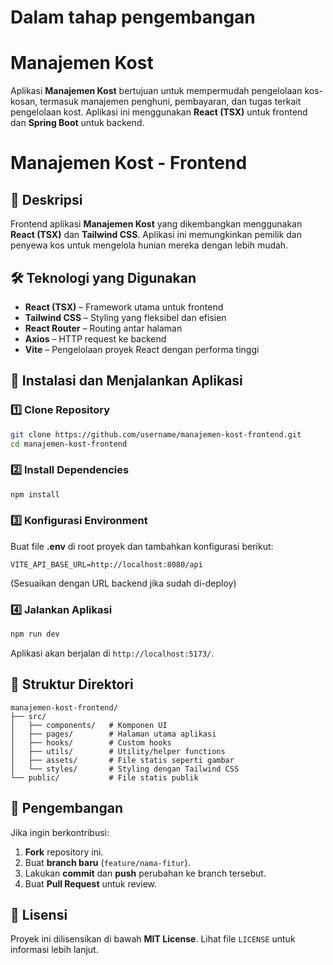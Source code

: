# Dalam tahap pengembangan

# Manajemen Kost

Aplikasi **Manajemen Kost** bertujuan untuk mempermudah pengelolaan kos-kosan, termasuk manajemen penghuni, pembayaran, dan tugas terkait pengelolaan kost. Aplikasi ini menggunakan **React (TSX)** untuk frontend dan **Spring Boot** untuk backend.


# Manajemen Kost - Frontend

## 📌 Deskripsi
Frontend aplikasi **Manajemen Kost** yang dikembangkan menggunakan **React (TSX)** dan **Tailwind CSS**. Aplikasi ini memungkinkan pemilik dan penyewa kos untuk mengelola hunian mereka dengan lebih mudah.

## 🛠 Teknologi yang Digunakan
- **React (TSX)** – Framework utama untuk frontend
- **Tailwind CSS** – Styling yang fleksibel dan efisien
- **React Router** – Routing antar halaman
- **Axios** – HTTP request ke backend
- **Vite** – Pengelolaan proyek React dengan performa tinggi

## 🚀 Instalasi dan Menjalankan Aplikasi
### 1️⃣ Clone Repository
```bash
git clone https://github.com/username/manajemen-kost-frontend.git
cd manajemen-kost-frontend
```

### 2️⃣ Install Dependencies
```bash
npm install
```

### 3️⃣ Konfigurasi Environment
Buat file **.env** di root proyek dan tambahkan konfigurasi berikut:
```
VITE_API_BASE_URL=http://localhost:8080/api
```
(Sesuaikan dengan URL backend jika sudah di-deploy)

### 4️⃣ Jalankan Aplikasi
```bash
npm run dev
```
Aplikasi akan berjalan di `http://localhost:5173/`.

## 📁 Struktur Direktori
```plaintext
manajemen-kost-frontend/
├── src/
│   ├── components/   # Komponen UI
│   ├── pages/        # Halaman utama aplikasi
│   ├── hooks/        # Custom hooks
│   ├── utils/        # Utility/helper functions
│   ├── assets/       # File statis seperti gambar
│   └── styles/       # Styling dengan Tailwind CSS
└── public/           # File statis publik
```

## 🔧 Pengembangan
Jika ingin berkontribusi:
1. **Fork** repository ini.
2. Buat **branch baru** (`feature/nama-fitur`).
3. Lakukan **commit** dan **push** perubahan ke branch tersebut.
4. Buat **Pull Request** untuk review.

## 📜 Lisensi
Proyek ini dilisensikan di bawah **MIT License**. Lihat file `LICENSE` untuk informasi lebih lanjut.

